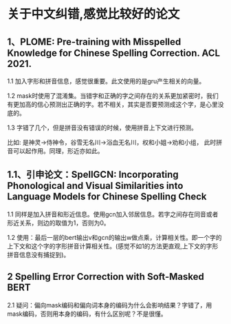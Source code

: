 # 关于中文纠错,感觉比较好的论文

## 1、PLOME: Pre-training with Misspelled Knowledge for Chinese Spelling Correction. ACL 2021.
1.1 加入字形和拼音信息，感觉很重要。此文使用的是gru产生相关的向量。

1.2 mask时使用了混淆集。当错字和正确的字之间存在的关系更加紧密时，我们有更加高的信心预测出正确的字。若不相关，其实是否要预测成这个字，是心里没底的。

1.3 字错了几个，但是拼音没有错误的时候，使用拼音上下文进行预测。

比如: 是神灵->侍神令，谷雪无名川->浴血无名川，权和小姐->劝和小组，
此时拼音可以起作用。同理，形近亦如此。


## 1.1、引申论文：SpellGCN: Incorporating Phonological and Visual Similarities into Language Models for Chinese Spelling Check
1.1 同样是加入拼音和形近信息。使用gcn加入邻居信息。若字之间存在同音或者形近关系，则边的取值为1，否则为0。

1.2 使用：最后一层的bert输出v和gcn的输出w做点乘，计算相关性。即一个字的上下文和这个字的字形拼音计算相关性。(感觉不如1的方法更直观,上下文的字形拼音信息没有捕捉到)。

## 2 Spelling Error Correction with Soft-Masked BERT
2.1 疑问：偏向mask编码和偏向词本身的编码为什么会影响结果？字错了，用mask编码，否则用本身的编码，有什么区别呢？不是很懂。




